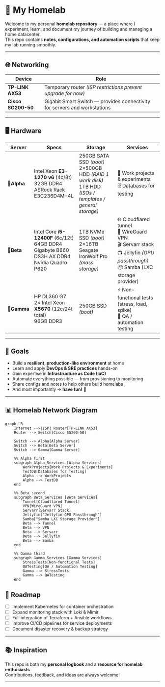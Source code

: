 # 🏡 My Homelab  

Welcome to my personal **homelab repository** — a place where I experiment, learn, and document my journey of building and managing a home datacenter.  
This repo contains **notes, configurations, and automation scripts** that keep my lab running smoothly.  

---

## 🌐 Networking  

| Device | Role |
|--------|------|
| **TP-LINK AX53** | Temporary router *(ISP restrictions prevent upgrade for now)* |
| **Cisco SG200-50** | Gigabit Smart Switch — provides connectivity for servers and workstations |

---

## 🖥️ Hardware  

| Server | Specs | Storage | Services |
|--------|-------|---------|----------|
| **🔹Alpha** | Intel Xeon **E3-1270 v6** (4c/8t) <br> 32GB DDR4 <br> ASRock Rack E3C236D4M-4L | 250GB SATA SSD *(boot)* <br> 2×500GB HDD *(RAID 1 work disk)* <br> 1TB HDD *(ISOs / templates / general storage)* | 🧪 Work projects & experiments <br> 🗄️ Databases for testing |
| **🔹Beta** | Intel Core **i5-12400F** (6c/12t) <br> 64GB DDR4 <br> Gigabyte B660 DS3H AX DDR4 <br> Nvidia Quadro P620 | 1TB NVMe SSD *(boot)* <br> 2×16TB Seagate IronWolf Pro *(mass storage)* | 🌐 Cloudflared tunnel <br> 🔐 WireGuard VPN <br> 🎬 Servarr stack <br> 📺 Jellyfin *(GPU passthrough)* <br> 📦 Samba (LXC storage provider) |
| **🔹Gamma** | HP DL360 G7 <br> 2× Intel Xeon **X5670** (12c/24t total) <br> 96GB DDR3 | 250GB SSD *(boot)* | ⚡ Non-functional tests (stress, load, spike) <br> 🧪 QA / automation testing |

---

## 🎯 Goals  

- Build a **resilient, production-like environment** at home  
- Learn and apply **DevOps & SRE practices** hands-on  
- Gain expertise in **Infrastructure as Code (IaC)**  
- Automate everything possible — from provisioning to monitoring  
- Share configs and notes to help others build homelabs  
- And most importantly → **have fun!** 🎉  

---


## 📊 Homelab Network Diagram

```mermaid
graph LR
	Internet -->|ISP| Router[TP-LINK AX53]
	Router --> Switch[Cisco SG200-50]

	Switch --> Alpha[Alpha Server]
	Switch --> Beta[Beta Server]
	Switch --> Gamma[Gamma Server]

	%% Alpha first
	subgraph Alpha_Services [Alpha Services]
		WorkProjects[Work Projects & Experiments]
		TestDB[Databases for Testing]
		Alpha --> WorkProjects
		Alpha --> TestDB
	end

	%% Beta second
	subgraph Beta_Services [Beta Services]
		Tunnel[Cloudflared Tunnel]
		VPN[WireGuard VPN]
		Servarr[Servarr Stack]
		Jellyfin["Jellyfin GPU Passthrough"]
		Samba["Samba LXC Storage Provider"]
		Beta --> Tunnel
		Beta --> VPN
		Beta --> Servarr
		Beta --> Jellyfin
		Beta --> Samba
	end

	%% Gamma third
	subgraph Gamma_Services [Gamma Services]
		StressTests[Non-functional Tests]
		QATesting[QA / Automation Testing]
		Gamma --> StressTests
		Gamma --> QATesting
	end

```

## 🚀 Roadmap  

- [ ] Implement Kubernetes for container orchestration  
- [ ] Expand monitoring stack with Loki & Mimir  
- [ ] Full integration of Terraform + Ansible workflows  
- [ ] Improve CI/CD pipelines for service deployments  
- [ ] Document disaster recovery & backup strategy  

---

## 📚 Inspiration  

This repo is both my **personal logbook** and a **resource for homelab enthusiasts**.  
Contributions, feedback, and ideas are always welcome!  

---
